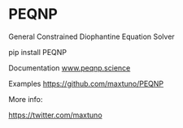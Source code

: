 # PEQNP
General Constrained Diophantine Equation Solver

pip install PEQNP

Documentation www.peqnp.science 

Examples https://github.com/maxtuno/PEQNP

More info:
 
https://twitter.com/maxtuno


